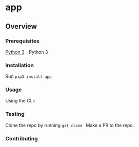 # app

## Overview

### Prerequisites
[Python 3](https://www.python.org/downloads/) - Python 3


### Installation
Run `pip3 install app`

### Usage
Using the CLi:

### Testing
Clone the repo by running `git clone `
Make a PR to the repo.

### Contributing
